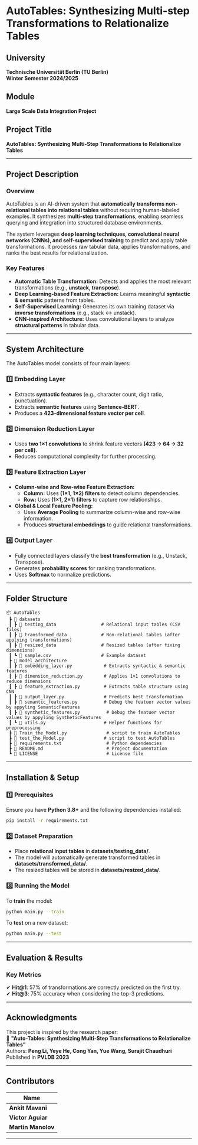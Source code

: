 # **AutoTables: Synthesizing Multi-step Transformations to Relationalize Tables**

## **University**

**Technische Universität Berlin (TU Berlin)**  
**Winter Semester 2024/2025**

## **Module**

**Large Scale Data Integration Project**

## **Project Title**

**AutoTables: Synthesizing Multi-Step Transformations to Relationalize Tables**

---

## **Project Description**

### **Overview**

AutoTables is an AI-driven system that **automatically transforms non-relational tables into relational tables** without requiring human-labeled examples. It synthesizes **multi-step transformations**, enabling seamless querying and integration into structured database environments.

The system leverages **deep learning techniques, convolutional neural networks (CNNs), and self-supervised training** to predict and apply table transformations. It processes raw tabular data, applies transformations, and ranks the best results for relationalization.

### **Key Features**

- **Automatic Table Transformation:** Detects and applies the most relevant transformations (e.g., **unstack, transpose**).
- **Deep Learning-based Feature Extraction:** Learns meaningful **syntactic & semantic** patterns from tables.
- **Self-Supervised Learning:** Generates its own training dataset via **inverse transformations** (e.g., stack ↔ unstack).
- **CNN-inspired Architecture:** Uses convolutional layers to analyze **structural patterns** in tabular data.

---

## **System Architecture**

The AutoTables model consists of four main layers:

### 1️⃣ **Embedding Layer**

- Extracts **syntactic features** (e.g., character count, digit ratio, punctuation).
- Extracts **semantic features** using **Sentence-BERT**.
- Produces a **423-dimensional feature vector per cell**.

### 2️⃣ **Dimension Reduction Layer**

- Uses **two 1×1 convolutions** to shrink feature vectors **(423 → 64 → 32 per cell)**.
- Reduces computational complexity for further processing.

### 3️⃣ **Feature Extraction Layer**

- **Column-wise and Row-wise Feature Extraction:**
  - **Column:** Uses **(1×1, 1×2) filters** to detect column dependencies.
  - **Row:** Uses **(1×1, 2×1) filters** to capture row relationships.
- **Global & Local Feature Pooling:**
  - Uses **Average Pooling** to summarize column-wise and row-wise information.
  - Produces **structural embeddings** to guide relational transformations.

### 4️⃣ **Output Layer**

- Fully connected layers classify the **best transformation** (e.g., Unstack, Transpose).
- Generates **probability scores** for ranking transformations.
- Uses **Softmax** to normalize predictions.

---

## **Folder Structure**

```
📦 AutoTables
 ┣ 📂 datasets
 ┃ ┣ 📂 testing_data                 # Relational input tables (CSV files)
 ┃ ┣ 📂 transformed_data             # Non-relational tables (after applying transformations)
 ┃ ┣ 📂 resized_data                 # Resized tables (after fixing dimensions)
 ┃ ┗ 📜 sample.csv                   # Example dataset
 ┣ 📂 model_architecture
 ┃ ┣ 📜 embedding_layer.py            # Extracts syntactic & semantic features
 ┃ ┣ 📜 dimension_reduction.py        # Applies 1×1 convolutions to reduce dimensions
 ┃ ┣ 📜 feature_extraction.py         # Extracts table structure using CNN
 ┃ ┣ 📜 output_layer.py               # Predicts best transformation
 ┃ ┣ 📜 semantic_features.py          # Debug the featuer vector values by appyling SemanticFeatures
 ┃ ┣ 📜 synthetic_features.py          # Debug the featuer vector values by appyling SyntheticFeatures
 ┃ ┗ 📜 utils.py                      # Helper functions for preprocessing
 ┣ 📜 Train_the_Model.py               # script to train AutoTables
 ┣ 📜 test_the_Model.py               # script to test AutoTables
 ┣ 📜 requirements.txt                 # Python dependencies
 ┣ 📜 README.md                        # Project documentation
 ┗ 📜 LICENSE                          # License file
```

---

## **Installation & Setup**

### **1️⃣ Prerequisites**

Ensure you have **Python 3.8+** and the following dependencies installed:

```bash
pip install -r requirements.txt
```

### **2️⃣ Dataset Preparation**

- Place **relational input tables** in **datasets/testing_data/**.
- The model will automatically generate transformed tables in **datasets/transformed_data/**.
- The resized tables will be stored in **datasets/resized_data/**.

### **3️⃣ Running the Model**

To **train** the model:

```bash
python main.py --train
```

To **test** on a new dataset:

```bash
python main.py --test
```

---

## **Evaluation & Results**

### **Key Metrics**

✔ **Hit@1**: 57% of transformations are correctly predicted on the first try.  
✔ **Hit@3**: 75% accuracy when considering the top-3 predictions.

---

## **Acknowledgments**

This project is inspired by the research paper:  
📄 **"Auto-Tables: Synthesizing Multi-Step Transformations to Relationalize Tables"**  
Authors: **Peng Li, Yeye He, Cong Yan, Yue Wang, Surajit Chaudhuri**  
Published in **PVLDB 2023**

---

## **Contributors**

| Name               |
| ------------------ |
| **Ankit Mavani**   |
| **Victor Aguiar**  |
| **Martin Manolov** |

---
